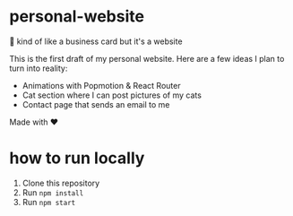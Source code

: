 # personal-website
:cherry_blossom: kind of like a business card but it's a website

This is the first draft of my personal website. Here are a few ideas I plan to turn into reality: 
- Animations with Popmotion & React Router 
- Cat section where I can post pictures of my cats
- Contact page that sends an email to me

Made with :heart:

# how to run locally 

1. Clone this repository 
2. Run `npm install`
3. Run `npm start`

